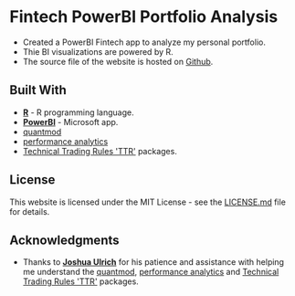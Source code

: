 # Fintech PowerBI Portfolio Analysis

- Created a PowerBI Fintech app to analyze my personal portfolio.
- Thie BI visualizations are powered by R.
- The source file of the website is hosted on [Github](https://github.com/UTexas80/SPL).

## Built With

- [**R**](https://www.r-project.org/) - R programming language.
- [**PowerBI**](https://powerbi.microsoft.com/en-us/) - Microsoft app.
- [quantmod](https://cran.r-project.org/web/packages/quantmod/index.html)
- [performance analytics](https://cran.r-project.org/web/packages/PerformanceAnalytics/index.html)
- [Technical Trading Rules 'TTR'](https://cran.r-project.org/web/packages/TTR/index.html) packages. 

## License

This website is licensed under the MIT License - see the [LICENSE.md](/LICENSE) file for details.

## Acknowledgments

* Thanks to [**Joshua Ulrich**](https://www.patreon.com/joshuaulrich) for his patience and assistance with helping me understand the [quantmod](https://cran.r-project.org/web/packages/quantmod/index.html), [performance analytics](https://cran.r-project.org/web/packages/PerformanceAnalytics/index.html) and [Technical Trading Rules 'TTR'](https://cran.r-project.org/web/packages/TTR/index.html) packages. 
